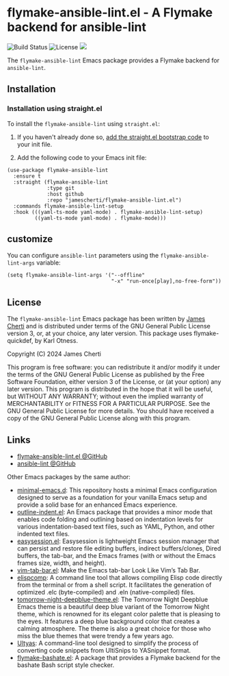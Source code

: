 # flymake-ansible-lint.el - A Flymake backend for ansible-lint
![Build Status](https://github.com/jamescherti/flymake-ansible-lint.el/actions/workflows/ci.yml/badge.svg)
![License](https://img.shields.io/github/license/jamescherti/flymake-ansible-lint.el)
![](https://raw.githubusercontent.com/jamescherti/flymake-ansible-lint.el/main/.images/made-for-gnu-emacs.svg)

The `flymake-ansible-lint` Emacs package provides a Flymake backend for `ansible-lint`.

## Installation

### Installation using straight.el

To install the `flymake-ansible-lint` using `straight.el`:

1. If you haven't already done so, [add the straight.el bootstrap code](https://github.com/radian-software/straight.el?tab=readme-ov-file#getting-started) to your init file.

2. Add the following code to your Emacs init file:
```emacs-lisp
(use-package flymake-ansible-lint
  :ensure t
  :straight (flymake-ansible-lint
             :type git
             :host github
             :repo "jamescherti/flymake-ansible-lint.el")
  :commands flymake-ansible-lint-setup
  :hook (((yaml-ts-mode yaml-mode) . flymake-ansible-lint-setup)
         ((yaml-ts-mode yaml-mode) . flymake-mode)))
```

## customize

You can configure `ansible-lint` parameters using the `flymake-ansible-lint-args` variable:

```emacs-lisp
(setq flymake-ansible-lint-args '("--offline"
                                  "-x" "run-once[play],no-free-form"))
```

## License

The `flymake-ansible-lint` Emacs package has been written by [James Cherti](https://www.jamescherti.com/) and is distributed under terms of the GNU General Public License version 3, or, at your choice, any later version. This package uses flymake-quickdef, by Karl Otness.

Copyright (C) 2024 James Cherti

This program is free software: you can redistribute it and/or modify it under the terms of the GNU General Public License as published by the Free Software Foundation, either version 3 of the License, or (at your option) any later version. This program is distributed in the hope that it will be useful, but WITHOUT ANY WARRANTY; without even the implied warranty of MERCHANTABILITY or FITNESS FOR A PARTICULAR PURPOSE. See the GNU General Public License for more details. You should have received a copy of the GNU General Public License along with this program.

## Links

- [flymake-ansible-lint.el @GitHub](https://github.com/jamescherti/flymake-ansible-lint.el)
- [ansible-lint @GitHub](https://github.com/ansible/ansible-lint)

Other Emacs packages by the same author:
- [minimal-emacs.d](https://github.com/jamescherti/minimal-emacs.d): This repository hosts a minimal Emacs configuration designed to serve as a foundation for your vanilla Emacs setup and provide a solid base for an enhanced Emacs experience.
- [outline-indent.el](https://github.com/jamescherti/outline-indent.el): An Emacs package that provides a minor mode that enables code folding and outlining based on indentation levels for various indentation-based text files, such as YAML, Python, and other indented text files.
- [easysession.el](https://github.com/jamescherti/easysession.el): Easysession is lightweight Emacs session manager that can persist and restore file editing buffers, indirect buffers/clones, Dired buffers, the tab-bar, and the Emacs frames (with or without the Emacs frames size, width, and height).
- [vim-tab-bar.el](https://github.com/jamescherti/vim-tab-bar.el): Make the Emacs tab-bar Look Like Vim’s Tab Bar.
- [elispcomp](https://github.com/jamescherti/elispcomp): A command line tool that allows compiling Elisp code directly from the terminal or from a shell script. It facilitates the generation of optimized .elc (byte-compiled) and .eln (native-compiled) files.
- [tomorrow-night-deepblue-theme.el](https://github.com/jamescherti/tomorrow-night-deepblue-theme.el): The Tomorrow Night Deepblue Emacs theme is a beautiful deep blue variant of the Tomorrow Night theme, which is renowned for its elegant color palette that is pleasing to the eyes. It features a deep blue background color that creates a calming atmosphere. The theme is also a great choice for those who miss the blue themes that were trendy a few years ago.
- [Ultyas](https://github.com/jamescherti/ultyas/): A command-line tool designed to simplify the process of converting code snippets from UltiSnips to YASnippet format.
- [flymake-bashate.el](https://github.com/jamescherti/flymake-bashate.el): A package that provides a Flymake backend for the bashate Bash script style checker.
